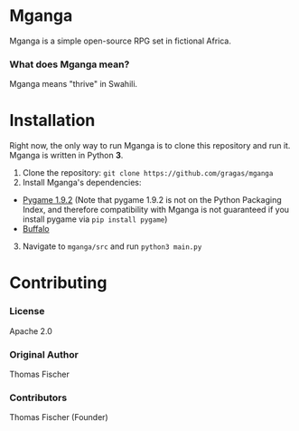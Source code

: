 # Mganga
Mganga is a simple open-source RPG set in fictional Africa.

### What does Mganga mean?
Mganga means "thrive" in Swahili.

# Installation
Right now, the only way to run Mganga is to clone this repository and run it. Mganga is written in Python **3**.

1. Clone the repository: `git clone https://github.com/gragas/mganga`
2. Install Mganga's dependencies:
  * [Pygame 1.9.2](http://pygame.org/) (Note that pygame 1.9.2 is not on the Python Packaging Index, and therefore compatibility with Mganga is not guaranteed if you install pygame via `pip install pygame`)
  * [Buffalo](http://buffalo.readthedocs.org/)
3. Navigate to `mganga/src` and run `python3 main.py`

# Contributing

### License
Apache 2.0

### Original Author
Thomas Fischer

### Contributors
Thomas Fischer (Founder)